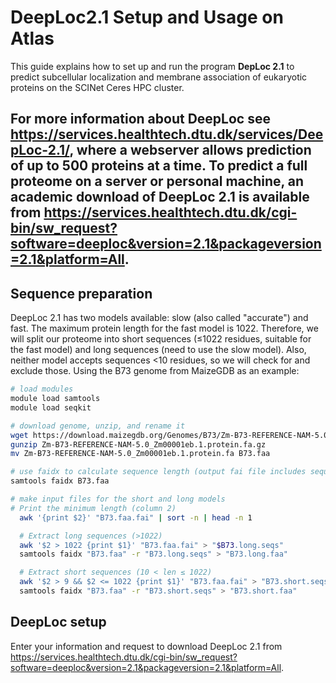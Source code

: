 # DeepLoc2.1 Setup and Usage on Atlas

This guide explains how to set up and run the program **DepLoc 2.1** to predict subcellular localization and membrane association of eukaryotic proteins on the SCINet Ceres HPC cluster. 

For more information about DeepLoc see https://services.healthtech.dtu.dk/services/DeepLoc-2.1/, where a webserver allows prediction of up to 500 proteins at a time. To predict a full proteome on a server or personal machine, an academic download of DeepLoc 2.1 is available from https://services.healthtech.dtu.dk/cgi-bin/sw_request?software=deeploc&version=2.1&packageversion=2.1&platform=All.
---

## Sequence preparation
DeepLoc 2.1 has two models available: slow (also called "accurate") and fast. The maximum protein length for the fast model is 1022. Therefore, we will split our proteome into short sequences (≤1022 residues, suitable for the fast model) and long sequences (need to use the slow model). Also, neither model accepts sequences <10 residues, so we will check for and exclude those. Using the B73 genome from MaizeGDB as an example:
```bash
# load modules
module load samtools
module load seqkit

# download genome, unzip, and rename it
wget https://download.maizegdb.org/Genomes/B73/Zm-B73-REFERENCE-NAM-5.0/Zm-B73-REFERENCE-NAM-5.0_Zm00001eb.1.protein.fa.gz
gunzip Zm-B73-REFERENCE-NAM-5.0_Zm00001eb.1.protein.fa.gz
mv Zm-B73-REFERENCE-NAM-5.0_Zm00001eb.1.protein.fa B73.faa

# use faidx to calculate sequence length (output fai file includes sequence length in column 2)
samtools faidx B73.faa

# make input files for the short and long models
# Print the minimum length (column 2)
  awk '{print $2}' "B73.faa.fai" | sort -n | head -n 1

  # Extract long sequences (>1022)
  awk '$2 > 1022 {print $1}' "B73.faa.fai" > "$B73.long.seqs"
  samtools faidx "B73.faa" -r "B73.long.seqs" > "B73.long.faa"

  # Extract short sequences (10 < len ≤ 1022)
  awk '$2 > 9 && $2 <= 1022 {print $1}' "B73.faa.fai" > "B73.short.seqs"
  samtools faidx "B73.faa" -r "B73.short.seqs" > "B73.short.faa"
```

## DeepLoc setup
Enter your information and request to download DeepLoc 2.1 from https://services.healthtech.dtu.dk/cgi-bin/sw_request?software=deeploc&version=2.1&packageversion=2.1&platform=All.

